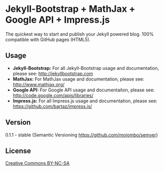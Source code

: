 # Jekyll-Bootstrap + MathJax + Google API + Impress.js

The quickest way to start and publish your Jekyll powered blog. 100% compatible with GitHub pages (HTML5).

## Usage

- **Jekyll-Bootstrap:** For all Jekyll-Bootstrap usage and documentation, please see: <http://jekyllbootstrap.com>
- **MathJax:** For MathJax usage and documentation, please see: <http://www.mathjax.org/>
- **Google API:** For Google API usage and documentaiton, please see: <http://code.google.com/apis/libraries/>
- **Impress.js:** For all Impress.js usage and documentation, please see: <https://github.com/bartaz/impress.js/>

## Version

0.1.1 - stable (Semantic Versioning <https://github.com/mojombo/semver>)

## License

[Creative Commons BY-NC-SA](http://creativecommons.org/licenses/by-nc-sa/3.0/)
